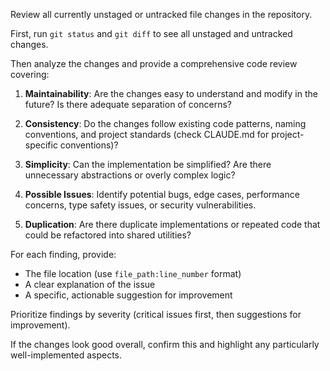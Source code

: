 Review all currently unstaged or untracked file changes in the repository.

First, run `git status` and `git diff` to see all unstaged and untracked changes.

Then analyze the changes and provide a comprehensive code review covering:

1. **Maintainability**: Are the changes easy to understand and modify in the future? Is there adequate separation of concerns?

2. **Consistency**: Do the changes follow existing code patterns, naming conventions, and project standards (check CLAUDE.md for project-specific conventions)?

3. **Simplicity**: Can the implementation be simplified? Are there unnecessary abstractions or overly complex logic?

4. **Possible Issues**: Identify potential bugs, edge cases, performance concerns, type safety issues, or security vulnerabilities.

5. **Duplication**: Are there duplicate implementations or repeated code that could be refactored into shared utilities?

For each finding, provide:
- The file location (use `file_path:line_number` format)
- A clear explanation of the issue
- A specific, actionable suggestion for improvement

Prioritize findings by severity (critical issues first, then suggestions for improvement).

If the changes look good overall, confirm this and highlight any particularly well-implemented aspects.
